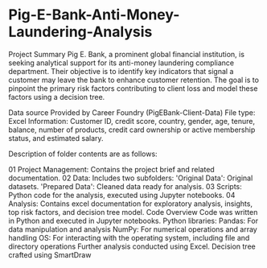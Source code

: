 # Pig-E-Bank-Anti-Money-Laundering-Analysis
Project Summary
Pig E. Bank, a prominent global financial institution, is seeking analytical support for its anti-money laundering compliance department. Their objective is to identify key indicators that signal a customer may leave the bank to enhance customer retention. The goal is to pinpoint the primary risk factors contributing to client loss and model these factors using a decision tree.

Data source
Provided by Career Foundry (PigEBank-Client-Data)
File type: Excel
Information: Customer ID, credit score, country, gender, age, tenure, balance, number of products, credit card ownership or active membership status, and estimated salary.


Description of folder contents are as follows:

01 Project Management: Contains the project brief and related documentation.
02 Data: Includes two subfolders:
'Original Data': Original datasets.
'Prepared Data': Cleaned data ready for analysis.
03 Scripts: Python code for the analysis, executed using Jupyter notebooks.
04 Analysis: Contains excel documentation for exploratory analysis, insights, top risk factors, and decision tree model.
Code Overview
Code was written in Python and executed in Jupyter notebooks.
Python libraries:
Pandas: For data manipulation and analysis
NumPy: For numerical operations and array handling
OS: For interacting with the operating system, including file and directory operations
Further analysis conducted using Excel.
Decision tree crafted using SmartDraw
